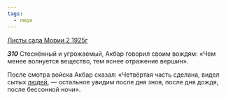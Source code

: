 ```yaml
---
tags:
  - люди
---
```


[Листы сада Мории 2 1925г](/agni/1925)

___310___
Стеснённый и угрожаемый, Акбар говорил своим вождям: «Чем менее волнуется вещество, тем яснее отражение вершин».   

После смотра войска Акбар сказал: «Четвёртая часть сделана, видел сытых [людей](/tag/#люди), — остальное увидим после дня зноя, после дня дождя, после бессонной ночи».   

